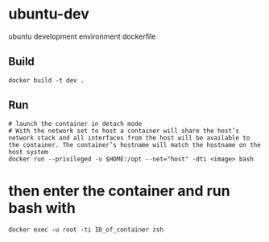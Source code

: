 # ubuntu-dev
ubuntu development environment dockerfile

## Build
```shell
docker build -t dev .
```

## Run
```shell
# launch the container in detach mode
# With the network set to host a container will share the host’s network stack and all interfaces from the host will be available to the container. The container’s hostname will match the hostname on the host system
docker run --privileged -v $HOME:/opt --net="host" -dti <image> bash
```

# then enter the container and run bash with

```shell
docker exec -u root -ti ID_of_container zsh
```
